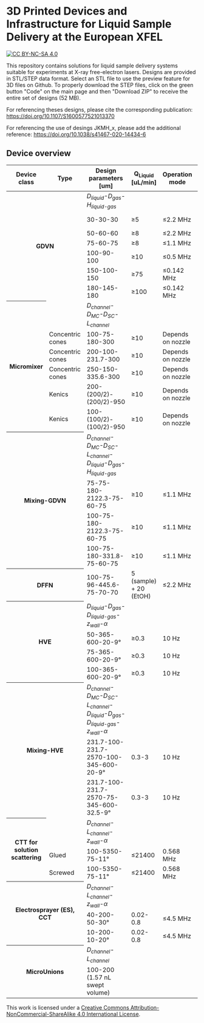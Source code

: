# 3D Printed Devices and Infrastructure for Liquid Sample Delivery at the European XFEL
[![CC BY-NC-SA 4.0][cc-by-nc-sa-shield]][cc-by-nc-sa]

This repository contains solutions for liquid sample delivery systems suitable for experiments at X-ray free-electron lasers. Designs are provided in STL/STEP data format. Select an STL file to use the preview feature for 3D files on Github. To properly download the STEP files, click on the green button "Code" on the main page and then "Download ZIP" to receive the entire set of designs (52 MB).  

For referencing theses designs, please cite the corresponding publication:
https://doi.org/10.1107/S1600577521013370

For referencing the use of desings JKMH_x, please add the additional reference:
https://doi.org/10.1038/s41467-020-14434-6

## Device overview

<table>
    <thead>  
        <tr>
		<th>Device class</th>
		<th>Type</th>
		<th>Design parameters</br>[um]</th>
		<th>Q<sub>Liquid</sub></br>[uL/min]</th>
		<th>Operation mode</th>
		<th>Design name</th>
        </tr>
    </thead>
    <tbody>
        <tr>
          <th colspan = 2 rowspan = 7>GDVN</th>
          <td><i>D<sub>liquid</sub>-D<sub>gas</sub>-H<sub>liquid-gas</sub></i></td>
          <td></td>
	  <td></td>
	  <td></td>
        </tr>
	<tr>
          <td>30-30-30</td>
          <td>≥5</td>
	  <td>≤2.2 MHz</td>
	  <td><a href="../main/GDVN/JKMH_5/" title="JKMH_5">JKMH_5</a>, <a href="../main/GDVN/MVED_F/" title="MVED_F">MVED_F</a></td>
	</tr>
	<tr>
          <td>50-60-60</td>
          <td>≥8</td>
	  <td>≤2.2 MHz</td>
	  <td><a href="../main/GDVN/JKMH_6/" title="JKMH_6">JKMH_6</a></td>	  
        </tr>
	<tr>
          <td>75-60-75</td>
          <td>≥8</td>
	  <td>≤1.1 MHz</td>
	  <td><a href="../main/GDVN/MVED_B/" title="MVED_B">MVED_B</a></td>	  
        </tr>
	<tr>
          <td>100-90-100</td>
          <td>≥10</td>
	  <td>≤0.5 MHz</td>
	  <td><a href="../main/GDVN/MVED_C/" title="MVED_C">MVED_C</a></td>	  
        </tr>
	<tr>
          <td>150-100-150</td>
          <td>≥75</td>
	  <td>≤0.142 MHz</td>
	  <td><a href="../main/GDVN/MVED_D/" title="MVED_D">MVED_D</a></td>	  
        </tr>
	<tr>
          <td>180-145-180</td>
          <td>≥100</td>
	  <td>≤0.142 MHz</td>
	  <td><a href="../main/GDVN/MVED_E/" title="MVED_E">MVED_E</a></td>	  
        </tr>
	<tr>
          <th colspan = 1 rowspan = 6>Micromixer</th>
	  <td></td>
          <td><i>D<sub>channel</sub>-D<sub>MC</sub>-D<sub>SC</sub>-L<sub>channel</sub></i></td>
          <td></td>
	  <td></td>
	  <td></td>
        </tr>
	<tr>
	  <td>Concentric cones</td>
          <td>100-75-180-300</td>
          <td>≥10</td>
	  <td>Depends on nozzle</td>
	  <td><a href="../main/Micromixer/MVED_Y/" title="MVED_Y">MVED_Y</a></td>	  
        </tr>
	<tr>
	  <td>Concentric cones</td>
          <td>200-100-231.7-300</td>
          <td>≥10</td>
	  <td>Depends on nozzle</td>
	  <td><a href="../main/Micromixer/MVED_Z/" title="MVED_Z">MVED_Z</a></td>	  
        </tr>
	<tr>
	  <td>Concentric cones</td>
          <td>250-150-335.6-300</td>
          <td>≥10</td>
	  <td>Depends on nozzle</td>
	  <td><a href="../main/Micromixer/MVED_U/" title="MVED_U">MVED_U</a></td>	  
        </tr>
	<tr>
	  <td>Kenics</td>
          <td>200-(200/2)-(200/2)-950</td>
          <td>≥10</td>
	  <td>Depends on nozzle</td>
	  <td><a href="../main/Micromixer/JKMH_10/" title="JKMH_10_5">JKMH_10</a></td>	  
        </tr>
	<tr>
	  <td>Kenics</td>
          <td>100-(100/2)-(100/2)-950</td>
          <td>≥10</td>
	  <td>Depends on nozzle</td>
	  <td><a href="../main/Micromixer/JKMH_10H/" title="JKMH_10H">JKMH_10H</a></td>	  
        </tr>
	<tr>
          <th colspan = 2 rowspan = 4>Mixing-GDVN</th>
          <td><i>D<sub>channel</sub>-D<sub>MC</sub>-D<sub>SC</sub>-L<sub>channel</sub>-D<sub>liquid</sub>-D<sub>gas</sub>-H<sub>liquid-gas</i></td>
          <td></td>
	  <td></td>
	  <td></td>
        </tr>
	<tr>
          <td>75-75-180-2122.3-75-60-75</td>
          <td>≥10</td>
	  <td>≤1.1 MHz</td>
	  <td><a href="../main/MixingGDVN/MVED_R/" title="MVED_R">MVED_R</a></td>	  
        </tr>
	<tr>
          <td>100-75-180-2122.3-75-60-75</td>
          <td>≥10</td>
	  <td>≤1.1 MHz</td>
	  <td><a href="../main/MixingGDVN/MVED_S/" title="MVED_S">MVED_S</a></td>	  
        </tr>
	<tr>
          <td>100-75-180-331.8-75-60-75</td>
          <td>≥10</td>
	  <td>≤1.1 MHz</td>
	  <td><a href="../main/MixingGDVN/MVED_V/" title="MVED_V">MVED_V</a></td>	  
        </tr>
	<tr>
          <th colspan = 2 rowspan = 1>DFFN</th>
	  <td>100-75-96-445.6-75-70-70</td>
          <td>5 <br>(sample)<br> + 20 <br>(EtOH)</td>
	  <td>≤2.2 MHz</td>
	  <td><a href="../main/DFFN/JKMH_8/" title="JKMH_8">JKMH_8</a></td>	 
	</tr>
        <tr>
          <th colspan = 2 rowspan = 4>HVE</th>
          <td><i>D<sub>liquid</sub>-D<sub>gas</sub>-D<sub>liquid-gas</sub>-z<sub>wall</sub>-α</i></td>
          <td></td>
	  <td></td>
	  <td></td>
        </tr>
	<tr>
          <td>50-365-600-20-9°</td>
          <td>≥0.3</td>
	  <td>10 Hz</td>
	  <td><a href="../main/HVE/MV_K/" title="MV_K">MV_K</a></td>	 
        </tr>
	<tr>
          <td>75-365-600-20-9°</td>
          <td>≥0.3</td>
	  <td>10 Hz</td>
	  <td><a href="../main/HVE/MV_L/" title="MV_L">MV_L</a></td>	 
        </tr>
	<tr>
          <td>100-365-600-20-9°</td>
          <td>≥0.3</td>
	  <td>10 Hz</td>
	  <td><a href="../main/HVE/MV_T/" title="MV_T">MV_T</a></td>	 
        </tr>
	<tr>
          <th colspan = 2 rowspan = 3>Mixing-HVE</th>
          <td><i>D<sub>channel</sub>-D<sub>MC</sub>-D<sub>SC</sub>-L<sub>channel</sub>-D<sub>liquid</sub>-D<sub>gas</sub>-D<sub>liquid-gas</sub>-z<sub>wall</sub>-α</i></td>
	  <td></td>
		  <td></td>
		  <td></td>
        </tr>
        <tr>
          <td>231.7-100-231.7-2570-100-345-600-20-9°</td>
          <td>0.3-3</td>
	  <td>10 Hz</td>
	  <td><a href="../main/MixingHVE/MV_I/" title="MV_I">MV_I</a></td>	 
        </tr>
    	<tr>
          <td>231.7-100-231.7-2570-75-345-600-32.5-9°</td>
          <td>0.3-3</td>
	  <td>10 Hz</td>
	  <td><a href="../main/MixingHVE/MV_J/" title="MV_J">MV_J</a></td>	 
        </tr>
	<tr>
          <th colspan = 1 rowspan = 3>CTT for<br> solution scattering</th>
	  <td></td>
          <td><i>D<sub>channel</sub>-L<sub>channel</sub>-z<sub>wall</sub>-α</i></td>
          <td></td>
		  <td></td>
		  <td></td>
        </tr>
	<tr>
	  <td>Glued</td>
          <td>100-5350-75-11°</td>
          <td>≤21400</td>
		  <td>0.568 MHz</td>
		  <td><a href="https://github.com/flmiot/EuXFEL-designs/tree/main/CTT/P_100" title="MV_P">MV_P</a></td>	 
        </tr>
	<tr>
	  <td>Screwed</td>
          <td>100-5350-75-11°</td>
          <td>≤21400</td>
		  <td>0.568 MHz</td>
		  <td><a href="https://github.com/flmiot/EuXFEL-designs/tree/main/CTT/O_100" title="MV_O">MV_O</a></td>	 
        </tr>
	<tr>
          <th colspan = 2 rowspan = 3>Electrosprayer (ES), CCT</th>
          <td><i>D<sub>channel</sub>-L<sub>channel</sub>-z<sub>wall</sub>-α</i></td>
          <td></td>
		  <td></td>
		  <td></td>
        </tr>
	    <tr>
          <td>40-200-50-30°</td>
          <td>0.02-0.8</td>
		  <td>≤4.5 MHz</td>
		  <td><a href="https://github.com/flmiot/EuXFEL-designs/tree/main/Electrosprayer/W" title="MV_W">MV_W</a></td>	 
        </tr>
	    <tr>
          <td>10-200-10-20°</td>
          <td>0.02-0.8</td>
		  <td>≤4.5 MHz</td>
		  <td><a href="https://github.com/flmiot/EuXFEL-designs/tree/main/Electrosprayer/X" title="MV_X">MV_X</a></td>	 
        </tr>
	<tr>
          <th colspan = 2 rowspan = 2>MicroUnions</th>
          <td><i>D<sub>channel</sub>-L<sub>channel</sub></i></td>
          <td></td>
		  <td></td>
		  <td></td>
        </tr>
	</tr>
	    <tr>
          <td>100-200 (1.57 nL swept volume)</td>
          <td></td>
		  <td></td>
		  <td><a href="../main/Misc/MicroUnion/MV_M/" title="MV_M">MV_M</a></td>	 
        </tr>
    </tbody>
</table>

This work is licensed under a [Creative Commons Attribution-NonCommercial-ShareAlike 4.0 International License][cc-by-nc-sa].

[cc-by-nc-sa]: http://creativecommons.org/licenses/by-nc-sa/4.0/
[cc-by-nc-sa-image]: https://licensebuttons.net/l/by-nc-sa/4.0/88x31.png
[cc-by-nc-sa-shield]: https://img.shields.io/badge/License-CC%20BY--NC--SA%204.0-lightgrey.svg
